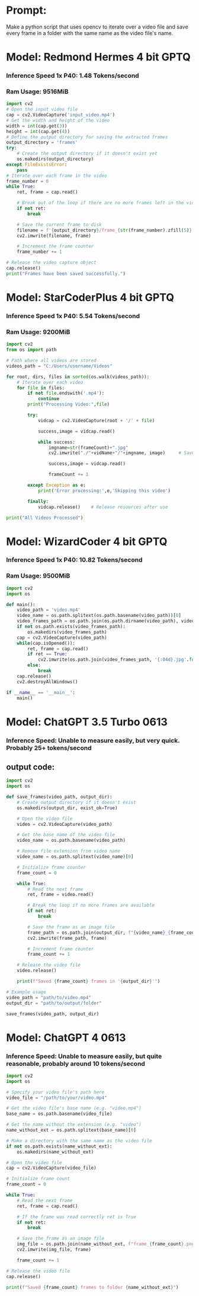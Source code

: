 # Prompt:
Make a python script that uses opencv to iterate over a video file and save every frame in a folder with the same name as the video file's name.


# Model: Redmond Hermes 4 bit GPTQ
### Inference Speed 1x P40: 1.48 Tokens/second
### Ram Usage: 9516MiB
```Python
import cv2
# Open the input video file
cap = cv2.VideoCapture('input_video.mp4')
# Get the width and height of the video
width = int(cap.get(3))
height = int(cap.get(4))
# Define the output directory for saving the extracted frames
output_directory = 'frames'
try:
    # Create the output directory if it doesn't exist yet
    os.makedirs(output_directory)
except FileExistsError:
    pass
# Iterate over each frame in the video
frame_number = 0
while True:
    ret, frame = cap.read()

    # Break out of the loop if there are no more frames left in the video
    if not ret:
        break

    # Save the current frame to disk
    filename = f'{output_directory}/frame_{str(frame_number).zfill(5)}.jpg'
    cv2.imwrite(filename, frame)

    # Increment the frame counter
    frame_number += 1

# Release the video capture object
cap.release()
print("Frames have been saved successfully.")
```

# Model: StarCoderPlus 4 bit GPTQ
### Inference Speed 1x P40: 5.54 Tokens/second
### Ram Usage: 9200MiB
```Python
import cv2 
from os import path 

# Path where all videos are stored  
videos_path = "C:/Users/username/Videos"  

for root, dirs, files in sorted(os.walk(videos_path)):  
    # Iterate over each video 
    for file in files: 
        if not file.endswith('.mp4'):
            continue
        print("Processing Video:",file)

        try: 
            vidcap = cv2.VideoCapture(root + '/' + file)

            success,image = vidcap.read()

            while success: 
                imgname=str(frameCount)+".jpg"
                cv2.imwrite("./"+vidName+"/"+imgname, image)     # Save frame as JPEG file     

                success,image = vidcap.read()

                frameCount += 1

        except Exception as e: 
            print('Error processing:',e,'Skipping this video')

        finally: 
            vidcap.release()    # Release resources after use 

print("All Videos Processed")  
```

# Model: WizardCoder 4 bit GPTQ
### Inference Speed 1x P40: 10.82 Tokens/second
### Ram Usage: 9500MiB
```Python
import cv2
import os

def main():
    video_path = 'video.mp4'
    video_name = os.path.splitext(os.path.basename(video_path))[0]
    video_frames_path = os.path.join(os.path.dirname(video_path), video_name)
    if not os.path.exists(video_frames_path):
        os.makedirs(video_frames_path)
    cap = cv2.VideoCapture(video_path)
    while(cap.isOpened()):
        ret, frame = cap.read()
        if ret == True:
            cv2.imwrite(os.path.join(video_frames_path, '{:04d}.jpg'.format(cap.get(cv2.CAP_PROP_POS_FRAMES))), frame)
        else:
            break
    cap.release()
    cv2.destroyAllWindows()

if __name__ == '__main__':
    main()
```

# Model: ChatGPT 3.5 Turbo 0613
### Inference Speed: Unable to measure easily, but very quick. Probably 25+ tokens/second
## output code:
```Python
import cv2
import os

def save_frames(video_path, output_dir):
    # Create output directory if it doesn't exist
    os.makedirs(output_dir, exist_ok=True)

    # Open the video file
    video = cv2.VideoCapture(video_path)

    # Get the base name of the video file
    video_name = os.path.basename(video_path)

    # Remove file extension from video name
    video_name = os.path.splitext(video_name)[0]

    # Initialize frame counter
    frame_count = 0

    while True:
        # Read the next frame
        ret, frame = video.read()

        # Break the loop if no more frames are available
        if not ret:
            break

        # Save the frame as an image file
        frame_path = os.path.join(output_dir, f"{video_name}_{frame_count:06d}.jpg")
        cv2.imwrite(frame_path, frame)

        # Increment frame counter
        frame_count += 1

    # Release the video file
    video.release()

    print(f"Saved {frame_count} frames in '{output_dir}'")

# Example usage
video_path = "path/to/video.mp4"
output_dir = "path/to/output/folder"

save_frames(video_path, output_dir)
```

# Model: ChatGPT 4 0613
### Inference Speed: Unable to measure easily, but quite reasonable, probably around 10 tokens/second
```Python
import cv2
import os

# Specify your video file's path here
video_file = "/path/to/your/video.mp4"

# Get the video file's base name (e.g. "video.mp4")
base_name = os.path.basename(video_file)

# Get the name without the extension (e.g. "video")
name_without_ext = os.path.splitext(base_name)[0]

# Make a directory with the same name as the video file
if not os.path.exists(name_without_ext):
    os.makedirs(name_without_ext)

# Open the video file
cap = cv2.VideoCapture(video_file)

# Initialize frame count
frame_count = 0

while True:
    # Read the next frame
    ret, frame = cap.read()

    # If the frame was read correctly ret is True
    if not ret:
        break

    # Save the frame as an image file
    img_file = os.path.join(name_without_ext, f"frame_{frame_count}.png")
    cv2.imwrite(img_file, frame)

    frame_count += 1

# Release the video file
cap.release()

print(f"Saved {frame_count} frames to folder {name_without_ext}")
```
